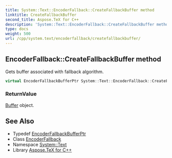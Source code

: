 ```yaml
---
title: System::Text::EncoderFallback::CreateFallbackBuffer method
linktitle: CreateFallbackBuffer
second_title: Aspose.TeX for C++
description: 'System::Text::EncoderFallback::CreateFallbackBuffer method. Gets buffer associated with fallback algorithm in C++.'
type: docs
weight: 500
url: /cpp/system.text/encoderfallback/createfallbackbuffer/
---
```

## EncoderFallback::CreateFallbackBuffer method


Gets buffer associated with fallback algorithm.

```cpp
virtual EncoderFallbackBufferPtr System::Text::EncoderFallback::CreateFallbackBuffer()=0
```


### ReturnValue

[Buffer](../../../system/buffer/) object.

## See Also

* Typedef [EncoderFallbackBufferPtr](../../../system/encoderfallbackbufferptr/)
* Class [EncoderFallback](../)
* Namespace [System::Text](../../)
* Library [Aspose.TeX for C++](../../../)
